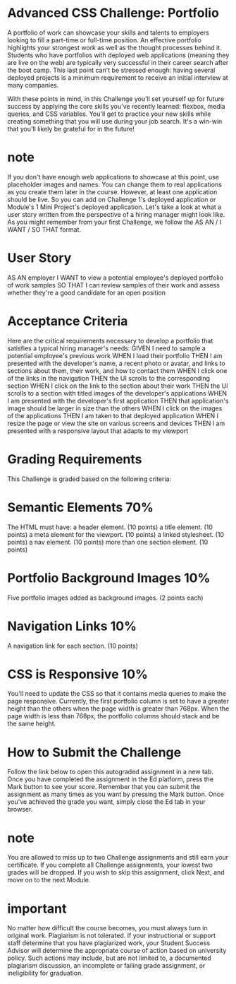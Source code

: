 # Advanced CSS Challenge: Portfolio
A portfolio of work can showcase your skills and talents to employers looking to fill a part-time or full-time position. An effective portfolio highlights your strongest work as well as the thought processes behind it. Students who have portfolios with deployed web applications (meaning they are live on the web) are typically very successful in their career search after the boot camp. This last point can't be stressed enough: having several deployed projects is a minimum requirement to receive an initial interview at many companies.

With these points in mind, in this Challenge you'll set yourself up for future success by applying the core skills you've recently learned: flexbox, media queries, and CSS variables. You'll get to practice your new skills while creating something that you will use during your job search. It's a win-win that you'll likely be grateful for in the future!

# note
If you don't have enough web applications to showcase at this point, use placeholder images and names. You can change them to real applications as you create them later in the course. However, at least one application should be live. So you can add on Challenge 1's deployed application or Module's 1 Mini Project's deployed application.
Let's take a look at what a user story written from the perspective of a hiring manager might look like. As you might remember from your first Challenge, we follow the AS AN / I WANT / SO THAT format.

# User Story
AS AN employer
I WANT to view a potential employee's deployed portfolio of work samples
SO THAT I can review samples of their work and assess whether they're a good candidate for an open position

# Acceptance Criteria
Here are the critical requirements necessary to develop a portfolio that satisfies a typical hiring manager's needs:
GIVEN I need to sample a potential employee's previous work
WHEN I load their portfolio
THEN I am presented with the developer's name, a recent photo or avatar, and links to sections about them, their work, and how to contact them
WHEN I click one of the links in the navigation
THEN the UI scrolls to the corresponding section
WHEN I click on the link to the section about their work
THEN the UI scrolls to a section with titled images of the developer's applications
WHEN I am presented with the developer's first application
THEN that application's image should be larger in size than the others
WHEN I click on the images of the applications
THEN I am taken to that deployed application
WHEN I resize the page or view the site on various screens and devices
THEN I am presented with a responsive layout that adapts to my viewport

# Grading Requirements
This Challenge is graded based on the following criteria:

# Semantic Elements 70%
The HTML must have:
a header element. (10 points)
a title element. (10 points)
a meta element for the viewport. (10 points)
a linked stylesheet. (10 points)
a nav element. (10 points)
more than one section element. (10 points)

# Portfolio Background Images 10%
Five portfolio images added as background images. (2 points each)

# Navigation Links 10%
A navigation link for each section. (10 points)

# CSS is Responsive 10%
You'll need to update the CSS so that it contains media queries to make the page responsive. Currently, the first portfolio column is set to have a greater height than the others when the page width is greater than 768px. When the page width is less than 768px, the portfolio columns should stack and be the same height.

# How to Submit the Challenge
Follow the link below to open this autograded assignment in a new tab. Once you have completed the assignment in the Ed platform, press the Mark button to see your score. Remember that you can submit the assignment as many times as you want by pressing the Mark button. Once you've achieved the grade you want, simply close the Ed tab in your browser.

# note
You are allowed to miss up to two Challenge assignments and still earn your certificate. If you complete all Challenge assignments, your lowest two grades will be dropped. If you wish to skip this assignment, click Next, and move on to the next Module.

# important
No matter how difficult the course becomes, you must always turn in original work. Plagiarism is not tolerated. If your instructional or support staff determine that you have plagiarized work, your Student Success Advisor will determine the appropriate course of action based on university policy. Such actions may include, but are not limited to, a documented plagiarism discussion, an incomplete or failing grade assignment, or ineligibility for graduation.

